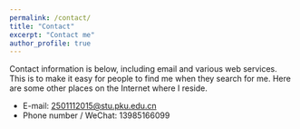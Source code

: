 ```yaml
---
permalink: /contact/
title: "Contact"
excerpt: "Contact me"
author_profile: true
---
```

Contact information is below, including email and various web services.  This is to make it easy for people to find me when they search for me.  Here are some other places on the Internet where I reside.

* E-mail: 2501112015@stu.pku.edu.cn
* Phone number / WeChat: 13985166099
